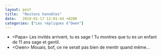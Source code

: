 ```yaml
---
layout: post
title:  "Restons honnêtes"
date:   2019-01-17 12:01:44 +0200
categories: ["Les répliques d’Owen"]
---
```


-   \<Papa\> Les invités arrivent, tu es sage ! Tu montres que tu es un enfant de 11 ans sage et gentil.
-   \<Owen\> Mouais, bof, ce ne serait pas bien de mentir quand même…

<!--more-->
